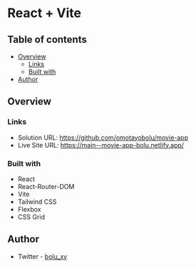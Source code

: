 # React + Vite

## Table of contents

- [Overview](#overview)
  - [Links](#links)
  - [Built with](#built-with)
- [Author](#author)

## Overview

### Links

- Solution URL: https://github.com/omotayobolu/movie-app
- Live Site URL: https://main--movie-app-bolu.netlify.app/

### Built with

- React
- React-Router-DOM
- Vite
- Tailwind CSS
- Flexbox
- CSS Grid

## Author

- Twitter - [bolu_xy](https://www.twitter.com/bolu_xy)
